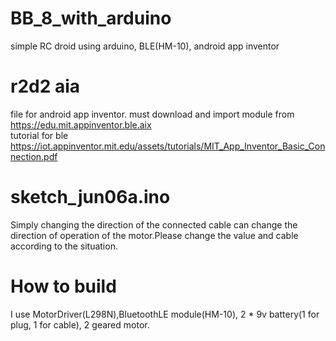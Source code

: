 # BB_8_with_arduino

simple RC droid using arduino, BLE(HM-10), android app inventor   

# r2d2 aia   

file for android app inventor.
must download and import module from https://edu.mit.appinventor.ble.aix   
tutorial for ble https://iot.appinventor.mit.edu/assets/tutorials/MIT_App_Inventor_Basic_Connection.pdf   

# sketch_jun06a.ino

Simply changing the direction of the connected cable can change the direction of operation of the motor.Please change the value and cable according to the situation.

# How to build
I use MotorDriver(L298N),BluetoothLE module(HM-10), 2 * 9v battery(1 for plug, 1 for cable), 2 geared motor.  